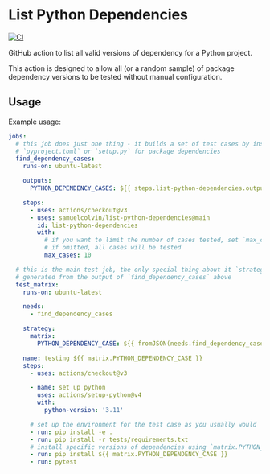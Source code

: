 # List Python Dependencies

[![CI](https://github.com/samuelcolvin/list-python-dependencies/workflows/CI/badge.svg?event=push)](https://github.com/samuelcolvin/list-python-dependencies/actions?query=event%3Apush+branch%3Amain+workflow%3ACI)

GitHub action to list all valid versions of dependency for a Python project.

This action is designed to allow all (or a random sample) of package dependency versions to be tested without manual configuration.

## Usage

Example usage:

```yaml
jobs:
  # this job does just one thing - it builds a set of test cases by inspecting either
  # `pyproject.toml` or `setup.py` for package dependencies
  find_dependency_cases:
    runs-on: ubuntu-latest

    outputs:
      PYTHON_DEPENDENCY_CASES: ${{ steps.list-python-dependencies.outputs.PYTHON_DEPENDENCY_CASES }}

    steps:
      - uses: actions/checkout@v3
      - uses: samuelcolvin/list-python-dependencies@main
        id: list-python-dependencies
        with:
          # if you want to limit the number of cases tested, set `max_cases` here
          # if omitted, all cases will be tested
          max_cases: 10

  # this is the main test job, the only special thing about it `strategy.matrix` which is
  # generated from the output of `find_dependency_cases` above
  test_matrix:
    runs-on: ubuntu-latest

    needs:
      - find_dependency_cases

    strategy:
      matrix:
        PYTHON_DEPENDENCY_CASE: ${{ fromJSON(needs.find_dependency_cases.outputs.PYTHON_DEPENDENCY_CASES) }}

    name: testing ${{ matrix.PYTHON_DEPENDENCY_CASE }}
    steps:
      - uses: actions/checkout@v3

      - name: set up python
        uses: actions/setup-python@v4
        with:
          python-version: '3.11'

      # set up the environment for the test case as you usually would
      - run: pip install -e .
      - run: pip install -r tests/requirements.txt
      # install specific versions of dependencies using `matrix.PYTHON_DEPENDENCY_CASE`
      - run: pip install ${{ matrix.PYTHON_DEPENDENCY_CASE }}
      - run: pytest
```
